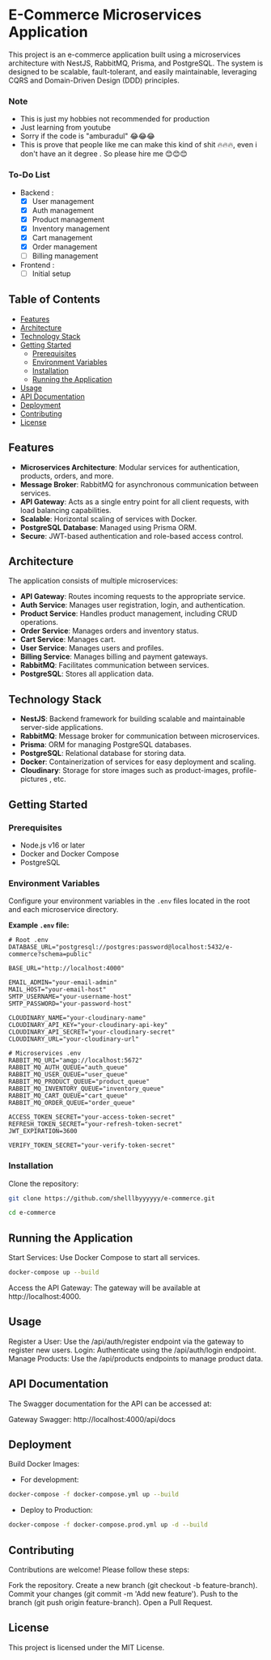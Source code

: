 # E-Commerce Microservices Application

This project is an e-commerce application built using a microservices architecture with NestJS, RabbitMQ, Prisma, and PostgreSQL. The system is designed to be scalable, fault-tolerant, and easily maintainable, leveraging CQRS and Domain-Driven Design (DDD) principles.

### Note

- This is just my hobbies not recommended for production
- Just learning from youtube
- Sorry if the code is "amburadul" 😂😂😂
- This is prove that people like me can make this kind of shit 🔥🔥🔥, even i don't have an it degree . So please hire me 😊😊😊

### To-Do List

- Backend :
  - [x] User management
  - [x] Auth management
  - [x] Product management
  - [x] Inventory management
  - [x] Cart management
  - [x] Order management
  - [ ] Billing management
- Frontend :
  - [ ] Initial setup

## **Table of Contents**

- [Features](#features)
- [Architecture](#architecture)
- [Technology Stack](#technology-stack)
- [Getting Started](#getting-started)
  - [Prerequisites](#prerequisites)
  - [Environment Variables](#environment-variables)
  - [Installation](#installation)
  - [Running the Application](#running-the-application)
- [Usage](#usage)
- [API Documentation](#api-documentation)
- [Deployment](#deployment)
- [Contributing](#contributing)
- [License](#license)

## **Features**

- **Microservices Architecture**: Modular services for authentication, products, orders, and more.
- **Message Broker**: RabbitMQ for asynchronous communication between services.
- **API Gateway**: Acts as a single entry point for all client requests, with load balancing capabilities.
- **Scalable**: Horizontal scaling of services with Docker.
- **PostgreSQL Database**: Managed using Prisma ORM.
- **Secure**: JWT-based authentication and role-based access control.

## **Architecture**

The application consists of multiple microservices:

- **API Gateway**: Routes incoming requests to the appropriate service.
- **Auth Service**: Manages user registration, login, and authentication.
- **Product Service**: Handles product management, including CRUD operations.
- **Order Service**: Manages orders and inventory status.
- **Cart Service**: Manages cart.
- **User Service**: Manages users and profiles.
- **Billing Service**: Manages billing and payment gateways.
- **RabbitMQ**: Facilitates communication between services.
- **PostgreSQL**: Stores all application data.

## **Technology Stack**

- **NestJS**: Backend framework for building scalable and maintainable server-side applications.
- **RabbitMQ**: Message broker for communication between microservices.
- **Prisma**: ORM for managing PostgreSQL databases.
- **PostgreSQL**: Relational database for storing data.
- **Docker**: Containerization of services for easy deployment and scaling.
- **Cloudinary**: Storage for store images such as product-images, profile-pictures , etc.

## **Getting Started**

### **Prerequisites**

- Node.js v16 or later
- Docker and Docker Compose
- PostgreSQL

### **Environment Variables**

Configure your environment variables in the `.env` files located in the root and each microservice directory.

**Example `.env` file:**

```dotenv
# Root .env
DATABASE_URL="postgresql://postgres:password@localhost:5432/e-commerce?schema=public"

BASE_URL="http://localhost:4000"

EMAIL_ADMIN="your-email-admin"
MAIL_HOST="your-email-host"
SMTP_USERNAME="your-username-host"
SMTP_PASSWORD="your-password-host"

CLOUDINARY_NAME="your-cloudinary-name"
CLOUDINARY_API_KEY="your-cloudinary-api-key"
CLOUDINARY_API_SECRET="your-cloudinary-secret"
CLOUDINARY_URL="your-cloudinary-url"
```

```dotenv
# Microservices .env
RABBIT_MQ_URI="amqp://localhost:5672"
RABBIT_MQ_AUTH_QUEUE="auth_queue"
RABBIT_MQ_USER_QUEUE="user_queue"
RABBIT_MQ_PRODUCT_QUEUE="product_queue"
RABBIT_MQ_INVENTORY_QUEUE="inventory_queue"
RABBIT_MQ_CART_QUEUE="cart_queue"
RABBIT_MQ_ORDER_QUEUE="order_queue"

ACCESS_TOKEN_SECRET="your-access-token-secret"
REFRESH_TOKEN_SECRET="your-refresh-token-secret"
JWT_EXPIRATION=3600

VERIFY_TOKEN_SECRET="your-verify-token-secret"
```

### **Installation**

Clone the repository:

```bash
git clone https://github.com/shelllbyyyyyy/e-commerce.git

cd e-commerce
```

## **Running the Application**

Start Services: Use Docker Compose to start all services.

```bash
docker-compose up --build
```

Access the API Gateway: The gateway will be available at http://localhost:4000.

## **Usage**

Register a User: Use the /api/auth/register endpoint via the gateway to register new users.
Login: Authenticate using the /api/auth/login endpoint.
Manage Products: Use the /api/products endpoints to manage product data.

## **API Documentation**

The Swagger documentation for the API can be accessed at:

Gateway Swagger: http://localhost:4000/api/docs

## **Deployment**

Build Docker Images:

- For development:

```bash
docker-compose -f docker-compose.yml up --build
```

- Deploy to Production:

```bash
docker-compose -f docker-compose.prod.yml up -d --build
```

## **Contributing**

Contributions are welcome! Please follow these steps:

Fork the repository.
Create a new branch (git checkout -b feature-branch).
Commit your changes (git commit -m 'Add new feature').
Push to the branch (git push origin feature-branch).
Open a Pull Request.

## **License**

This project is licensed under the MIT License.
